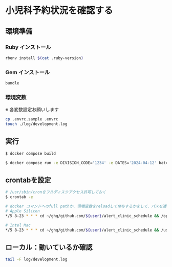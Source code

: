 # 小児科予約状況を確認する

## 環境準備

### Ruby インストール

```bash
rbenv install $(cat .ruby-version)
```

### Gem インストール

```bash
bundle
```

### 環境変数

※ 各変数設定お願いします

```bash
cp .envrc.sample .envrc
touch ./log/development.log
```

## 実行

```bash
$ docker compose build

$ docker compose run -e DIVISION_CODE='1234' -e DATES='2024-04-12' batch
```

## crontabを設定
```bash
# /usr/sbin/cronをフルディスクアクセス許可しておく
$ crontab -e

# docker コマンドへのfull pathか、環境変数をreloadして付与するかをして、パスを通して起動する.
# Apple Silicon
*/5 8-23 * * * cd ~/ghq/github.com/${user}/alert_clinic_schedule && /opt/homebrew/bin/direnv exec . /usr/local/bin/docker compose run -e DIVISION_CODE='1234' -e DATES='2024-04-08' batch

# Intel Mac
*/5 8-23 * * * cd ~/ghq/github.com/${user}/alert_clinic_schedule && /usr/local/bin/direnv exec . /usr/local/bin/docker compose run -e DIVISION_CODE='1234' -e DATES='2024-04-08' batch
```

## ローカル：動いているか確認
```bash
tail -F log/development.log
```
